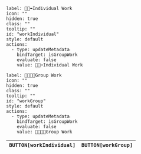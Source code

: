 ```meta-bind-button
label: 👨‍🦯‍➡️Individual Work
icon: ""
hidden: true
class: ""
tooltip: ""
id: "workIndividual"
style: default
actions:
  - type: updateMetadata
    bindTarget: isGroupWork
    evaluate: false
    value: 👨‍🦯‍➡️Individual Work
```
```meta-bind-button
label: 👨‍👩‍👧‍👦Group Work
icon: ""
hidden: true
class: ""
tooltip: ""
id: "workGroup"
style: default
actions:
  - type: updateMetadata
    bindTarget: isGroupWork
    evaluate: false
    value: 👨‍👩‍👧‍👦Group Work

```

| `BUTTON[workIndividual]` | `BUTTON[workGroup]` |
| ------------------------ | ------------------- |
